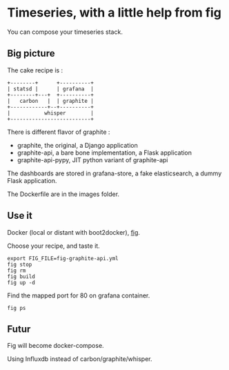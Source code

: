 Timeseries, with a little help from fig
=======================================

You can compose your timeseries stack.


Big picture
-----------

The cake recipe is :

    +--------+      +----------+
    | statsd |      | grafana  |
    +--------+---+  +----------+
    |   carbon   |  | graphite |
    +------------+--+----------+
    |           whisper        |
    +--------------------------+

There is different flavor of graphite :
 * graphite, the original, a Django application
 * graphite-api, a bare bone implementation, a Flask application
 * graphite-api-pypy, JIT python variant of graphite-api

The dashboards are stored in grafana-store, a fake elasticsearch, a dummy Flask application.

The Dockerfile are in the images folder.

Use it
------

Docker (local or distant with boot2docker), [fig](http://fig.sh).

Choose your recipe, and taste it.

    export FIG_FILE=fig-graphite-api.yml
    fig stop
    fig rm
    fig build
    fig up -d

Find the mapped port for 80 on grafana container.

    fig ps

Futur
-----

Fig will become docker-compose.

Using Influxdb instead of carbon/graphite/whisper.
